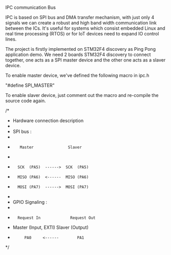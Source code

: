 IPC communication Bus

IPC is based on SPI bus and DMA transfer mechanism,
with just only 4 signals we can create a robust and high band width
communication link between the ICs. It's useful for systems which
consist embedded Linux and real time processing (RTOS) or for IoT
devices need to expand IO control lines.

The project is firstly implemented on STM32F4 discovery as Ping Pong
application demo. We need 2 boards STM32F4 discovery to connect together,
one acts as a SPI master device and the other one acts as a slaver device.

To enable master device, we've defined the following macro in ipc.h

"#define SPI_MASTER"

To enable slaver device, just comment out the macro and re-compile the
source code again.

/*
 * Hardware connection description
 *
 * SPI bus :
 *
 *        Master               Slaver
 *
 *       SCK  (PA5)  ------>  SCK  (PA5)
 *       MISO (PA6)  <------  MISO (PA6)
 *       MOSI (PA7)  ------>  MOSI (PA7)
 *
 * GPIO Signaling :
 *
 *       Request In             Request Out
 * Master (Input, EXTI)       Slaver (Output)
 *          PA0     <------        PA1
 */
